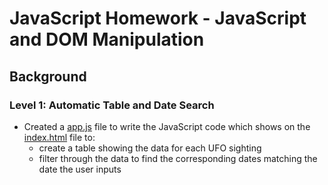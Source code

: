 # JavaScript Homework - JavaScript and DOM Manipulation
## Background
### Level 1: Automatic Table and Date Search
+ Created a [app.js](https://github.com/J3N1/UCI_Homework_Hwang/blob/master/13-Javascript_Challenge/UFO-level-1/static/js/app.js) file to write the JavaScript code which shows on the [index.html](https://github.com/J3N1/UCI_Homework_Hwang/blob/master/13-Javascript_Challenge/UFO-level-1/index.html) file to:<br>
  - create a table showing the data for each UFO sighting<br>
  - filter through the data to find the corresponding dates matching the date the user inputs<br>
